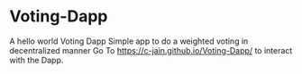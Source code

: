 # Voting-Dapp
A hello world Voting Dapp
Simple app to do a weighted voting in decentralized manner
Go To https://c-jain.github.io/Voting-Dapp/ to interact with the Dapp.
